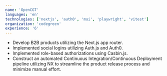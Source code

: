 ```yaml
---
name: 'OpenCGT'
languages: 'en'
technologies: ['nextjs', 'auth0', 'mui', 'playwright', 'vitest']
organization: 'codegreen'
experience: '6'
---
```


- Develop B2B products utilizing the Next.js app router.
- Implemented social logins utilizing Auth.js and Auth0.
- Implemented role-based authorizations using Casbin.js.
- Construct an automated Continuous Integration/Continuous Deployment pipeline utilizing NX to streamline the product release process and minimize manual effort.
